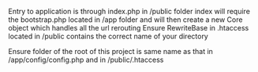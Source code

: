 Entry to application is through index.php in /public folder
index will require the bootstrap.php located in /app folder and will then create a new
Core object which handles all the url rerouting
Ensure RewriteBase in .htaccess located in /public contains the correct name of your directory

Ensure folder of the root of this project is same name as that in /app/config/config.php and in /public/.htaccess